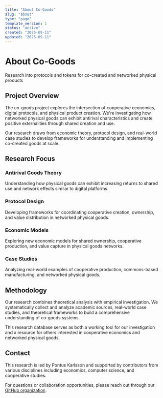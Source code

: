 ```yaml
---
title: "About Co-Goods"
slug: "about"
type: "page"
template_version: 1
status: "active"
created: "2025-09-11"
updated: "2025-09-11"
---
```


# About Co-Goods

Research into protocols and tokens for co-created and networked physical products

## Project Overview

The co-goods project explores the intersection of cooperative economics, digital protocols, and physical product creation. We're investigating how networked physical goods can exhibit antirival characteristics and create positive externalities through shared creation and use.

Our research draws from economic theory, protocol design, and real-world case studies to develop frameworks for understanding and implementing co-created goods at scale.

## Research Focus

### Antirival Goods Theory
Understanding how physical goods can exhibit increasing returns to shared use and network effects similar to digital platforms.

### Protocol Design
Developing frameworks for coordinating cooperative creation, ownership, and value distribution in networked physical goods.

### Economic Models
Exploring new economic models for shared ownership, cooperative production, and value capture in physical goods networks.

### Case Studies
Analyzing real-world examples of cooperative production, commons-based manufacturing, and networked physical goods.

## Methodology

Our research combines theoretical analysis with empirical investigation. We systematically collect and analyze academic sources, real-world case studies, and theoretical frameworks to build a comprehensive understanding of co-goods systems.

This research database serves as both a working tool for our investigation and a resource for others interested in cooperative economics and networked physical goods.

## Contact

This research is led by Pontus Karlsson and supported by contributors from various disciplines including economics, computer science, and cooperative studies.

For questions or collaboration opportunities, please reach out through our [GitHub organization](https://github.com/co-goods).
